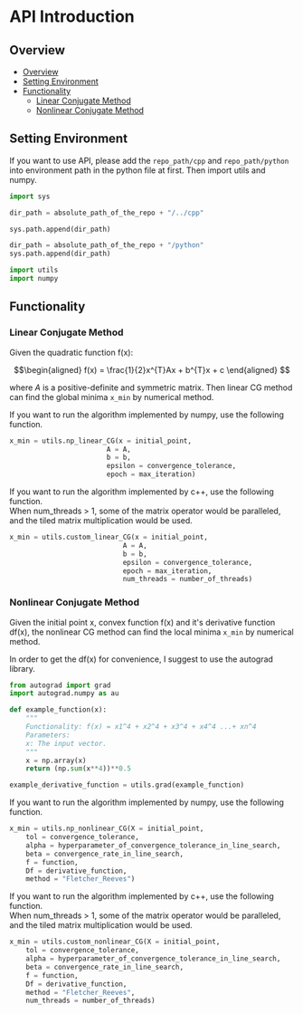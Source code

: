 # API Introduction
## Overview
 - [Overview](#overview)
 - [Setting Environment](#setting-environment)
 - [Functionality](#functionality)
    - [Linear Conjugate Method](#linear-conjugate-method)
    - [Nonlinear Conjugate Method](#nonlinear-conjugate-method)
## Setting Environment
If you want to use API, please add the ```repo_path/cpp``` 
and ```repo_path/python``` into environment path 
in the python file at first. Then import utils and numpy.

```python
import sys

dir_path = absolute_path_of_the_repo + "/../cpp"

sys.path.append(dir_path)

dir_path = absolute_path_of_the_repo + "/python"
sys.path.append(dir_path)

import utils
import numpy
```

## Functionality
### Linear Conjugate Method
Given the quadratic function f(x):

$$\begin{aligned}
f(x) = \frac{1}{2}x^{T}Ax + b^{T}x + c
\end{aligned}
$$

where $A$ is a positive-definite and symmetric matrix.
Then linear CG method can find the global minima ```x_min``` 
by numerical method.

If you want to run the algorithm implemented by numpy, 
use the following function.

```python
x_min = utils.np_linear_CG(x = initial_point, 
                        A = A, 
                        b = b, 
                        epsilon = convergence_tolerance, 
                        epoch = max_iteration)
```

If you want to run the algorithm implemented by c++, 
use the following function.  
When num_threads > 1, some of the matrix operator would be paralleled,
and the tiled matrix multiplication would be used.

```python
x_min = utils.custom_linear_CG(x = initial_point, 
                            A = A, 
                            b = b, 
                            epsilon = convergence_tolerance, 
                            epoch = max_iteration, 
                            num_threads = number_of_threads)
```

### Nonlinear Conjugate Method
Given the initial point x, convex function f(x) 
and it's derivative function df(x),
the nonlinear CG method can find the local minima ```x_min``` 
by numerical method.

In order to get the df(x) for convenience, I suggest to
use the autograd library.

```python
from autograd import grad
import autograd.numpy as au

def example_function(x):
    """
    Functionality: f(x) = x1^4 + x2^4 + x3^4 + x4^4 ...+ xn^4
    Parameters: 
    x: The input vector.
    """
    x = np.array(x)
    return (np.sum(x**4))**0.5

example_derivative_function = utils.grad(example_function)
```

If you want to run the algorithm implemented by numpy, 
use the following function.

```python
x_min = utils.np_nonlinear_CG(X = initial_point, 
    tol = convergence_tolerance, 
    alpha = hyperparameter_of_convergence_tolerance_in_line_search, 
    beta = convergence_rate_in_line_search, 
    f = function, 
    Df = derivative_function, 
    method = "Fletcher_Reeves")
```

If you want to run the algorithm implemented by c++, 
use the following function.  
When num_threads > 1, some of the matrix operator would be paralleled,
and the tiled matrix multiplication would be used.

```python
x_min = utils.custom_nonlinear_CG(X = initial_point, 
    tol = convergence_tolerance, 
    alpha = hyperparameter_of_convergence_tolerance_in_line_search, 
    beta = convergence_rate_in_line_search, 
    f = function, 
    Df = derivative_function, 
    method = "Fletcher_Reeves",
    num_threads = number_of_threads)
```